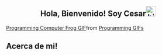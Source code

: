 <section>
  <h1 align="center">Hola, Bienvenido! Soy Cesar<img src="https://user-images.githubusercontent.com/1303154/88677602-1635ba80-d120-11ea-84d8-d263ba5fc3c0.gif" width="28px" alt="hi"></h1>

  <div class="tenor-gif-embed" data-postid="25385487" data-share-method="host" data-aspect-ratio="1.12281" data-width="100%"><a href="https://tenor.com/view/programming-computer-frog-nerd-frog-smart-fog-csharp-gif-25385487">Programming Computer Frog GIF</a>from <a href="https://tenor.com/search/programming-gifs">Programming GIFs</a></div> <script type="text/javascript" async src="https://tenor.com/embed.js"></script>

  **Acerca de mi!**
- 

</section>
